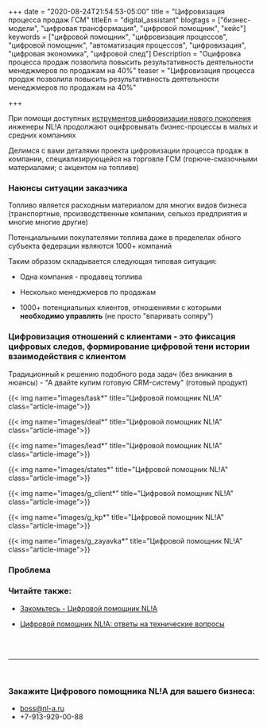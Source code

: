 +++
date = "2020-08-24T21:54:53-05:00"
title = "Цифровизация процесса продаж ГСМ"
titleEn = "digital_assistant"
blogtags = ["бизнес-модели", "цифровая трансформация", "цифровой помощник", "кейс"]
keywords = ["цифровой помощник", "цифровизация процессов", "цифровой помощник", "автоматизация процессов", "цифровизация", "цифровая экономика", "цифровой след"]
Description = "Оцифровка процесса продаж позволила повысить результативность деятельности менеджмеров по продажам на 40%"
teaser = "Цифровизация процесса продаж позволила повысить результативность деятельности менеджмеров по продажам на 40%"

+++

При помощи доступных <a href="http://datalab-nsu.ru/platform" target="_blank">иструментов цифровизации нового поколения</a> инженеры NL!A продолжают оцифровывать 
бизнес-процессы в малых и средних компаниях

Делимся с вами деталями проекта цифровизации процесса продаж в компании, специализирующейся на торговле ГСМ (горюче-смазочными материалами; с акцентом на топливе)

### Наюнсы ситуации заказчика

Топливо является расходным материалом для многих видов бизнеса (транспортные, производственные компании, сельхоз предприятия и многие многие другие)

Потенциальными покупателями топлива даже в пределелах обного субъекта федерации являются 1000+ компаний

Таким образом складывается следующая типовая ситуация:

- Одна компания - продавец топлива

- Несколько менеджмеров по продажам

- 1000+ потенциальных клиентов, отношениями с которыми <b>необходимо управлять</b> (не просто "впаривать соляру")

### Цифровизация отношений с клиентами - это фиксация цифровых следов, формирование цифровой тени истории взаимодействия с клиентом

Традиционный к решению подобного рода задач (без вникания в нюансы) - "А двайте купим готовую CRM-систему" (готовый продукт)


	

{{< img name="images/task*" title="Цифровой помощник NL!A" class="article-image">}}

{{< img name="images/deal*" title="Цифровой помощник NL!A" class="article-image">}}

{{< img name="images/lead*" title="Цифровой помощник NL!A" class="article-image">}}

{{< img name="images/states*" title="Цифровой помощник NL!A" class="article-image">}}

{{< img name="images/g_client*" title="Цифровой помощник NL!A" class="article-image">}}

{{< img name="images/g_kp*" title="Цифровой помощник NL!A" class="article-image">}}

{{< img name="images/g_zayavka*" title="Цифровой помощник NL!A" class="article-image">}}

### Проблема



### Читайте также:

- <a href="/blog/digital_assistant_intro/" target="_blank">Закомьтесь - Цифровой помощник NL!A</a>

- <a href="/blog/digital_assistant_tech_faq/" target="_blank">Цифровой помощник NL!A: ответы на технические вопросы</a>



<br><br>
<hr>
<br>

### Закажите Цифрового помощника NL!A для вашего бизнеса:

- boss@nl-a.ru
- +7-913-929-00-88